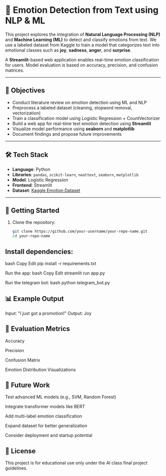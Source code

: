 # 🧠 Emotion Detection from Text using NLP & ML

This project explores the integration of **Natural Language Processing (NLP)** and **Machine Learning (ML)** to detect and classify emotions from text. We use a labeled dataset from Kaggle to train a model that categorizes text into emotional classes such as **joy**, **sadness**, **anger**, and **surprise**.

A **Streamlit**-based web application enables real-time emotion classification for users. Model evaluation is based on accuracy, precision, and confusion matrices.

---

## 🎯 Objectives

-  Conduct literature review on emotion detection using ML and NLP
-  Preprocess a labeled dataset (cleaning, stopword removal, vectorization)
-  Train a classification model using Logistic Regression + CountVectorizer
-  Build a web app for real-time text emotion detection using **Streamlit**
-  Visualize model performance using **seaborn** and **matplotlib**
-  Document findings and propose future improvements

---

## 🛠️ Tech Stack

- **Language**: Python
- **Libraries**: `pandas`, `scikit-learn`, `neattext`, `seaborn`, `matplotlib`
- **Model**: Logistic Regression
- **Frontend**: Streamlit
- **Dataset**: [Kaggle Emotion Dataset]([https://www.kaggle.com/datasets](https://www.kaggle.com/code/divu2001/text-emotion-detection/input))

---

## 🚀 Getting Started

1. Clone the repository:
   ```bash
   git clone https://github.com/your-username/your-repo-name.git
   cd your-repo-name
## Install dependencies:

bash
Copy
Edit
pip install -r requirements.txt

Run the app:
bash
Copy
Edit
streamlit run app.py

Run the telegram bot:
bash
python telegram_bot.py


## 📊 Example Output
Input: "I just got a promotion!"
Output: Joy

## 🧪 Evaluation Metrics
Accuracy

Precision

Confusion Matrix

Emotion Distribution Visualizations

## 🌱 Future Work
Test advanced ML models (e.g., SVM, Random Forest)

Integrate transformer models like BERT

Add multi-label emotion classification

Expand dataset for better generalization

Consider deployment and startup potential

## 📘 License
This project is for educational use only under the AI class final project guidelines.


